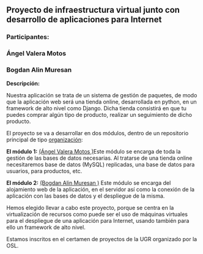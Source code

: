 ## **Proyecto de infraestructura virtual junto con desarrollo de aplicaciones para Internet** ##

### **Participantes:** ###

### Ángel Valera Motos  ###
### Bogdan Alin Muresan ###

**Descripción:**

Nuestra aplicación se trata de un sistema de gestión de paquetes, de modo que la aplicación web será una tienda online, desarrollada en python, en un framework de alto nivel como Django. Dicha tienda consistirá en que tu puedes comprar algún tipo de producto, realizar un seguimiento de dicho producto.

El proyecto se va a desarrollar en dos módulos, dentro de un repositorio principal de  tipo [organización](https://github.com/ProyectoIV-DAI/ProyectoIV-Modulo-Principal.git):

**El módulo 1:**  [(Ángel Valera Motos )](https://github.com/AngelValera/proyectoIV-Modulo-1.git)Este módulo se encarga de toda la gestión de las bases de datos necesarias. Al tratarse de una tienda online necesitaremos base de datos (MySQL) replicadas, una base de datos para usuarios, para productos, etc. 

**El módulo 2:** [(Bogdan Alin Muresan )](https://github.com/bogdananas/proyectoIV-modulo2.git) Este módulo se encarga del alojamiento web de la aplicación, en el servidor así como la conexión de la aplicación con las bases de datos y el despliegue de la misma.

Hemos elegido llevar a cabo este proyecto, porque se centra en la virtualización de recursos como puede ser el uso de máquinas virtuales para el despliegue de una aplicación para Internet, usando también para ello un framework de alto nivel.

Estamos inscritos en el certamen de proyectos de la UGR organizado por la OSL.
